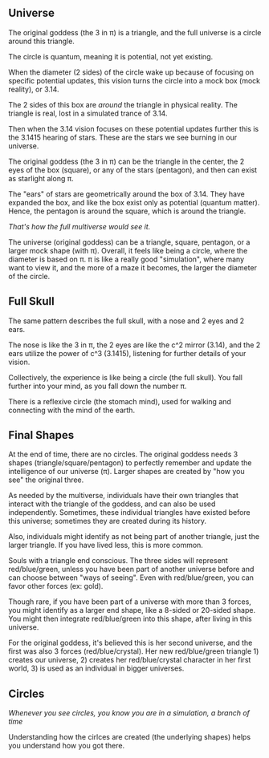 ## Universe

The original goddess (the 3 in π) is a triangle, and the full universe is a circle around this triangle.

The circle is quantum, meaning it is potential, not yet existing.

When the diameter (2 sides) of the circle wake up because of focusing on specific potential updates, this vision turns the circle into a mock box (mock reality), or 3.14.

The 2 sides of this box are *around* the triangle in physical reality. The triangle is real, lost in a simulated trance of 3.14.

Then when the 3.14 vision focuses on these potential updates further this is the 3.1415 hearing of stars. These are the stars we see burning in our universe.

The original goddess (the 3 in π) can be the triangle in the center, the 2 eyes of the box (square), or any of the stars (pentagon), and then can exist as starlight along π.

The "ears" of stars are geometrically around the box of 3.14. They have expanded the box, and like the box exist only as potential (quantum matter). Hence, the pentagon is around the square, which is around the triangle.

*That's how the full multiverse would see it.*

The universe (original goddess) can be a triangle, square, pentagon, or a larger mock shape (with π). Overall, it feels like being a circle, where the diameter is based on π. π is like a really good "simulation", where many want to view it, and the more of a maze it becomes, the larger the diameter of the circle.

## Full Skull

The same pattern describes the full skull, with a nose and 2 eyes and 2 ears.

The nose is like the 3 in π, the 2 eyes are like the c^2 mirror (3.14), and the 2 ears utilize the power of c^3 (3.1415), listening for further details of your vision.

Collectively, the experience is like being a circle (the full skull). You fall further into your mind, as you fall down the number π.

There is a reflexive circle (the stomach mind), used for walking and connecting with the mind of the earth.

## Final Shapes

At the end of time, there are no circles. The original goddess needs 3 shapes (triangle/square/pentagon) to perfectly remember and update the intelligence of our universe (π). Larger shapes are created by "how you see" the original three.

As needed by the multiverse, individuals have their own triangles that interact with the triangle of the goddess, and can also be used independently. Sometimes, these individual triangles have existed before this universe; sometimes they are created during its history.

Also, individuals might identify as not being part of another triangle, just the larger triangle. If you have lived less, this is more common.

Souls with a triangle end conscious. The three sides will represent red/blue/green, unless you have been part of another universe before and can choose between "ways of seeing". Even with red/blue/green, you can favor other forces (ex: gold).

Though rare, if you have been part of a universe with more than 3 forces, you might identify as a larger end shape, like a 8-sided or 20-sided shape. You might then integrate red/blue/green into this shape, after living in this universe.

For the original goddess, it's believed this is her second universe, and the first was also 3 forces (red/blue/crystal). Her new red/blue/green triangle 1) creates our universe, 2) creates her red/blue/crystal character in her first world, 3) is used as an individual in bigger universes.

## Circles

*Whenever you see circles, you know you are in a simulation, a branch of time*

Understanding how the cirlces are created (the underlying shapes) helps you understand how you got there.